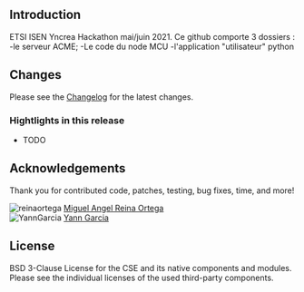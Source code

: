 




## Introduction

ETSI ISEN Yncrea Hackathon mai/juin 2021.
Ce github comporte 3 dossiers  : 
-le serveur ACME;
-Le code du node MCU
-l'application "utilisateur" python


## Changes

Please see the [Changelog](CHANGELOG.md) for the latest changes.

### Hightlights in this release

- TODO

## Acknowledgements

Thank you for contributed code, patches, testing, bug fixes, time, and more!

![reinaortega](https://github.com/reinaortega.png?size=24) [Miguel Angel Reina Ortega](https://github.com/reinaortega)  
![YannGarcia](https://github.com/YannGarcia.png?size=24) [Yann Garcia](https://github.com/YannGarcia)  


## License
BSD 3-Clause License for the CSE and its native components and modules. Please see the individual licenses of the used third-party components.

